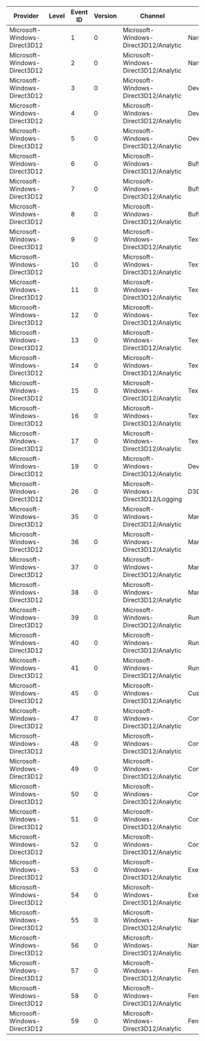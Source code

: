 Provider                      |  Level  |  Event ID  |  Version  |  Channel                                |  Task                |  Opcode   |  Keyword              |  Message
------------------------------|---------|------------|-----------|-----------------------------------------|----------------------|-----------|-----------------------|------------------
Microsoft-Windows-Direct3D12  |         |  1         |  0        |  Microsoft-Windows-Direct3D12/Analytic  |  Name                |           |  Names                |
Microsoft-Windows-Direct3D12  |         |  2         |  0        |  Microsoft-Windows-Direct3D12/Analytic  |  Name                |  DCStart  |  Names                |
Microsoft-Windows-Direct3D12  |         |  3         |  0        |  Microsoft-Windows-Direct3D12/Analytic  |  Device              |  Start    |  Devices              |
Microsoft-Windows-Direct3D12  |         |  4         |  0        |  Microsoft-Windows-Direct3D12/Analytic  |  Device              |  Stop     |  Devices              |
Microsoft-Windows-Direct3D12  |         |  5         |  0        |  Microsoft-Windows-Direct3D12/Analytic  |  Device              |  DCStart  |  Devices              |
Microsoft-Windows-Direct3D12  |         |  6         |  0        |  Microsoft-Windows-Direct3D12/Analytic  |  Buffer              |  Start    |  Resources            |
Microsoft-Windows-Direct3D12  |         |  7         |  0        |  Microsoft-Windows-Direct3D12/Analytic  |  Buffer              |  Stop     |  Resources            |
Microsoft-Windows-Direct3D12  |         |  8         |  0        |  Microsoft-Windows-Direct3D12/Analytic  |  Buffer              |  DCStart  |  Resources            |
Microsoft-Windows-Direct3D12  |         |  9         |  0        |  Microsoft-Windows-Direct3D12/Analytic  |  Texture1D           |  Start    |  Resources            |
Microsoft-Windows-Direct3D12  |         |  10        |  0        |  Microsoft-Windows-Direct3D12/Analytic  |  Texture1D           |  Stop     |  Resources            |
Microsoft-Windows-Direct3D12  |         |  11        |  0        |  Microsoft-Windows-Direct3D12/Analytic  |  Texture1D           |  DCStart  |  Resources            |
Microsoft-Windows-Direct3D12  |         |  12        |  0        |  Microsoft-Windows-Direct3D12/Analytic  |  Texture2D           |  Start    |  Resources            |  CreateTexture2D
Microsoft-Windows-Direct3D12  |         |  13        |  0        |  Microsoft-Windows-Direct3D12/Analytic  |  Texture2D           |  Stop     |  Resources            |  DestroyTexture2D
Microsoft-Windows-Direct3D12  |         |  14        |  0        |  Microsoft-Windows-Direct3D12/Analytic  |  Texture2D           |  DCStart  |  Resources            |  ReportTexture2D
Microsoft-Windows-Direct3D12  |         |  15        |  0        |  Microsoft-Windows-Direct3D12/Analytic  |  Texture3D           |  Start    |  Resources            |
Microsoft-Windows-Direct3D12  |         |  16        |  0        |  Microsoft-Windows-Direct3D12/Analytic  |  Texture3D           |  Stop     |  Resources            |
Microsoft-Windows-Direct3D12  |         |  17        |  0        |  Microsoft-Windows-Direct3D12/Analytic  |  Texture3D           |  DCStart  |  Resources            |
Microsoft-Windows-Direct3D12  |         |  19        |  0        |  Microsoft-Windows-Direct3D12/Analytic  |  Device              |           |  Devices              |
Microsoft-Windows-Direct3D12  |         |  26        |  0        |  Microsoft-Windows-Direct3D12/Logging   |  D3DSupplemental     |           |                       |
Microsoft-Windows-Direct3D12  |         |  35        |  0        |  Microsoft-Windows-Direct3D12/Analytic  |  Marker              |           |  Markers              |
Microsoft-Windows-Direct3D12  |         |  36        |  0        |  Microsoft-Windows-Direct3D12/Analytic  |  Marker              |  Start    |  Markers              |
Microsoft-Windows-Direct3D12  |         |  37        |  0        |  Microsoft-Windows-Direct3D12/Analytic  |  Marker              |  Stop     |  Markers              |
Microsoft-Windows-Direct3D12  |         |  38        |  0        |  Microsoft-Windows-Direct3D12/Analytic  |  Marker              |           |  Markers              |
Microsoft-Windows-Direct3D12  |         |  39        |  0        |  Microsoft-Windows-Direct3D12/Analytic  |  RuntimeMarker       |           |                       |
Microsoft-Windows-Direct3D12  |         |  40        |  0        |  Microsoft-Windows-Direct3D12/Analytic  |  RuntimeDroppedCall  |           |                       |
Microsoft-Windows-Direct3D12  |         |  41        |  0        |  Microsoft-Windows-Direct3D12/Analytic  |  RuntimeMarker       |           |                       |
Microsoft-Windows-Direct3D12  |         |  45        |  0        |  Microsoft-Windows-Direct3D12/Analytic  |  CustomDriverMarker  |           |  DriverCustomMarkers  |
Microsoft-Windows-Direct3D12  |         |  47        |  0        |  Microsoft-Windows-Direct3D12/Analytic  |  CommandQueue        |  Start    |  Devices              |
Microsoft-Windows-Direct3D12  |         |  48        |  0        |  Microsoft-Windows-Direct3D12/Analytic  |  CommandQueue        |  Stop     |  Devices              |
Microsoft-Windows-Direct3D12  |         |  49        |  0        |  Microsoft-Windows-Direct3D12/Analytic  |  CommandQueue        |  DCStart  |  Devices              |
Microsoft-Windows-Direct3D12  |         |  50        |  0        |  Microsoft-Windows-Direct3D12/Analytic  |  CommandList         |  Start    |  Devices              |
Microsoft-Windows-Direct3D12  |         |  51        |  0        |  Microsoft-Windows-Direct3D12/Analytic  |  CommandList         |  Stop     |  Devices              |
Microsoft-Windows-Direct3D12  |         |  52        |  0        |  Microsoft-Windows-Direct3D12/Analytic  |  CommandList         |           |  Devices              |
Microsoft-Windows-Direct3D12  |         |  53        |  0        |  Microsoft-Windows-Direct3D12/Analytic  |  ExecuteCommandList  |  Start    |  Devices              |
Microsoft-Windows-Direct3D12  |         |  54        |  0        |  Microsoft-Windows-Direct3D12/Analytic  |  ExecuteCommandList  |  Stop     |  Devices              |
Microsoft-Windows-Direct3D12  |         |  55        |  0        |  Microsoft-Windows-Direct3D12/Analytic  |  Name                |           |  Names                |
Microsoft-Windows-Direct3D12  |         |  56        |  0        |  Microsoft-Windows-Direct3D12/Analytic  |  Name                |  DCStart  |  Names                |
Microsoft-Windows-Direct3D12  |         |  57        |  0        |  Microsoft-Windows-Direct3D12/Analytic  |  Fence               |  Start    |  Resources            |
Microsoft-Windows-Direct3D12  |         |  58        |  0        |  Microsoft-Windows-Direct3D12/Analytic  |  Fence               |  Stop     |  Resources            |
Microsoft-Windows-Direct3D12  |         |  59        |  0        |  Microsoft-Windows-Direct3D12/Analytic  |  Fence               |           |  Resources            |